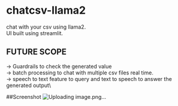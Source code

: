 # chatcsv-llama2

chat with your csv using llama2. \
UI built using streamlit. 

## FUTURE SCOPE 
-> Guardrails to check the generated value \
-> batch processing to chat with multiple csv files real time. \
-> speech to text feature to query and text to speech to answer the generated output\

##Screenshot
![Uploading image.png…]()
